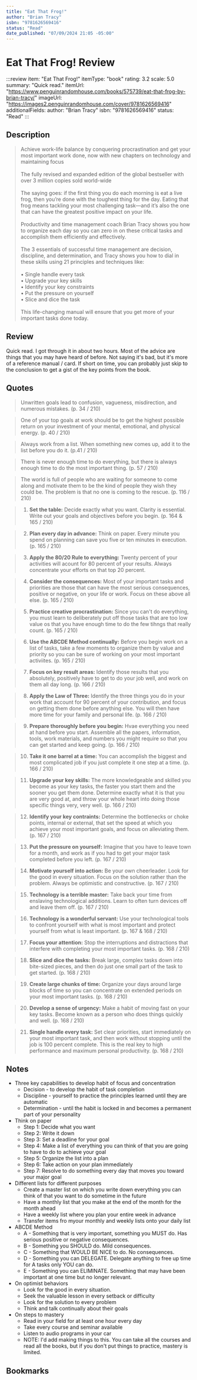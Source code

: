 ```yaml
---
title: "Eat That Frog!"
author: "Brian Tracy"
isbn: "9781626569416"
status: "Read"
date_published: "07/09/2024 21:05 -05:00"
---
```


# Eat That Frog! Review

:::review
item: "Eat That Frog!"
itemType: "book"
rating: 3.2
scale: 5.0
summary: "Quick read."
itemUrl: "https://www.penguinrandomhouse.com/books/575739/eat-that-frog-by-brian-tracy/"
imageUrl: "https://images2.penguinrandomhouse.com/cover/9781626569416"
additionalFields:
  author: "Brian Tracy"
  isbn: "9781626569416"
  status: "Read"
:::

## Description

> Achieve work-life balance by conquering procrastination and get your most important work done, now with new chapters on technology and maintaining focus  
> <br>
> The fully revised and expanded edition of the global bestseller with over 3 million copies sold world-wide  
> <br>
> The saying goes: if the first thing you do each morning is eat a live frog, then you’re done with the toughest thing for the day. Eating that frog means tackling your most challenging task—and it’s also the one that can have the greatest positive impact on your life.  
> <br>
> Productivity and time management coach Brian Tracy shows you how to organize each day so you can zero in on these critical tasks and accomplish them efficiently and effectively.  
> <br>
> The 3 essentials of successful time management are decision, discipline, and determination, and Tracy shows you how to dial in these skills using 21 principles and techniques like:  
> <br>
> • Single handle every task  
> • Upgrade your key skills  
> • Identify your key constraints  
> • Put the pressure on yourself  
> • Slice and dice the task  
> <br>
> This life-changing manual will ensure that you get more of your important tasks done today.

## Review

Quick read. I got through it in about two hours. Most of the advice are things that you may have heard of before. Not saying it's bad, but it's more of a reference manual / card. If short on time, you can probably just skip to the conclusion to get a gist of the key points from the book.  

## Quotes

> Unwritten goals lead to confusion, vagueness, misdirection, and numerous mistakes. (p. 34 / 210)

> One of your top goals at work should be to get the highest possible return on your investment of your mental, emotional, and physical energy. (p. 40 / 210)

> Always work from a list. When something new comes up, add it to the list before you do it. (p.41 / 210)

> There is never enough time to do everything, but there is always enough time to do the most important thing. (p. 57 / 210)

> The world is full of people who are waiting for someone to come along and motivate them to be the kind of people they wish they could be. The problem is that no one is coming to the rescue. (p. 116 / 210)

> 1. **Set the table:** Decide exactly what you want. Clarity is essential. Write out your goals and objectives before you begin. (p. 164 & 165 / 210)

> 2. **Plan every day in advance:** Think on paper. Every minute you spend on planning can save you five or ten minutes in execution. (p. 165 / 210)

> 3. **Apply the 80/20 Rule to everything:** Twenty percent of your activities will acount for 80 percent of your results. Always concentrate your efforts on that top 20 percent. 

> 4. **Consider the consequences:** Most of your important tasks and priorities are those that can have the most serious consequences, positive or negative, on your life or work. Focus on these above all else. (p. 165 / 210)

> 5. **Practice creative procrastination:** Since you can't do everything, you must learn to deliberately put off those tasks that are too low value os that you have enough time to do the few tihngs that really count. (p. 165 / 210)

> 6. **Use the ABCDE Method continually:** Before you begin work on a list of tasks, take a few moments to organize them by value and priority so you can be sure of working on your most important activiites. (p. 165 / 210)

> 7. **Focus on key result areas:** Identify those results that you absolutely, positively have to get to do your job well, and work on them all day long. (p. 166 / 210)

> 8. **Apply the Law of Three:** Identify the three things you do in your work that account for 90 percent of your contribution, and focus on getting them done before anything else. You will then have more time for your family and personal life. (p. 166 / 210)

> 9. **Prepare thoroughly before you begin:** Hvae everything you need at hand before you start. Assemble all the papers, information, tools, work materials, and numbers you might require so that you can get started and keep going. (p. 166 / 210)

> 10. **Take it one barrel at a time:** You can accomplish the biggest and most complicated job if you just complete it one step at a time. (p. 166 / 210)

> 11. **Upgrade your key skills:** The more knowledgeable and skilled you become as your key tasks, the faster you start them and the sooner you get them done. Determine exactly what it is that you are very good at, and throw your whole heart into doing those specific things very, very well. (p. 166 / 210)

> 12. **Identify your key contraints:** Determine the bottlenecks or choke points, internal or external, that set the speed at which you achieve your most important goals, and focus on alleviating them. (p. 167 / 210)

> 13. **Put the pressure on yourself:** Imagine that you have to leave town for a month, and work as if you had to get your major task completed before you left. (p. 167 / 210)

> 14. **Motivate yourself into action:** Be your own cheerleader. Look for the good in every situation. Focus on the solution rather than the problem. Always be optimistic and constructive. (p. 167 / 210)

> 15. **Technology is a terrible master:** Take back your time from enslaving technological additions. Learn to often turn devices off and leave them off. (p. 167 / 210)

> 16. **Technology is a wonderful servant:** Use your technological tools to confront yourself with what is most important and protect yourself from what is least important. (p. 167 & 168 / 210)

> 17. **Focus your attention:** Stop the interruptions and distractions that interfere with completing your most important tasks. (p. 168 / 210) 

> 18. **Slice and dice the tasks:** Break large, complex tasks down into bite-sized pieces, and then do just one small part of the task to get started. (p. 168 / 210) 

> 19. **Create large chunks of time:** Organize your days around large blocks of time so you can concentrate on extended periods on your most important tasks. (p. 168 / 210)

> 20. **Develop a sense of urgency:** Make a habit of moving fast on your key tasks. Become known as a person who does things quickly and well. (p. 168 / 210)

> 21. **Single handle every task:** Set clear priorities, start immediately on your most important task, and then work without stopping until the job is 100 percent complete. This is the real key to high performance and maximum personal productivity. (p. 168 / 210)

## Notes

- Three key capabilities to develop habit of focus and concentration
  - Decision - to develop the habit of task completion
  - Discipline - yourself to practice the principles learned until they are automatic 
  - Determination - until the habit is locked in and becomes a permanent part of your personality
- Think on paper
  - Step 1: Decide what you want
  - Step 2: Write it down
  - Step 3: Set a deadline for your goal
  - Step 4: Make a list of everything you can think of that you are going to have to do to achieve your goal
  - Step 5: Organize the list into a plan
  - Step 6: Take action on your plan immediately
  - Step 7: Resolve to do something every day that moves you toward your major goal 
- Different lists for different purposes
  - Create a master list on which you write down everything you can think of that you want to do sometime in the future
  - Have a monthly list that you make at the end of the month for the month ahead
  - Have a weekly list where you plan your entire week in advance
  - Transfer items fro myour monthly and weekly lists onto your daily list
- ABCDE Method
  - A - Something that is very important, something you MUST do. Has serious positive or negative consequences.
  - B - Something you SHOULD do. Mild consequences. 
  - C - Something that WOULD BE NICE to do. No consequences.
  - D - Something you can DELEGATE. Delegate anything to free up time for A tasks only YOU can do. 
  - E - Something you can ELIMINATE. Something that may have been important at one time but no longer relevant. 
- On optimist behaviors
  - Look for the good in every situation.
  - Seek the valuable lesson in every setback or difficulty
  - Look for the solution to every problem
  - Think and talk continually about their goals
- On steps to mastery
  - Read in your field for at least one hour every day
  - Take every course and seminar available
  - Listen to audio programs in your car
  - NOTE: I'd add making things to this. You can take all the courses and read all the books, but if you don't put things to practice, mastery is limited. 

## Bookmarks

